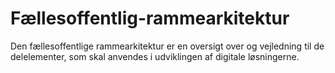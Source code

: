 # Fællesoffentlig-rammearkitektur
Den fællesoffentlige rammearkitektur er en oversigt over og vejledning til de delelementer, som skal anvendes i udviklingen af digitale løsningerne.
